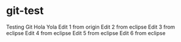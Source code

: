 # git-test
Testing Git
Hola Yola
Edit 1 from origin 
Edit 2 from eclipse
Edit 3 from eclipse
Edit 4 from eclipse
Edit 5 from eclipse
Edit 6 from eclipse
